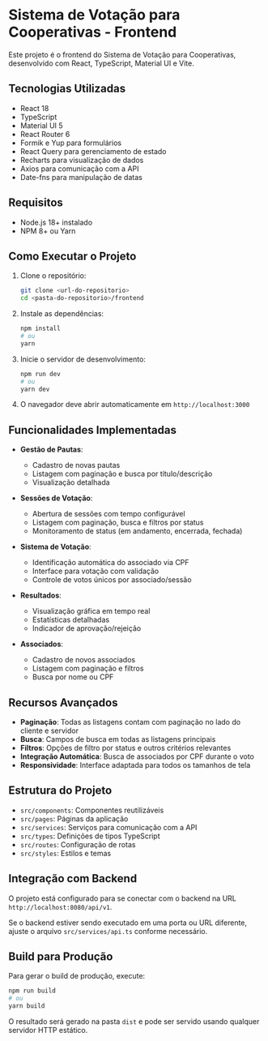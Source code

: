 # Sistema de Votação para Cooperativas - Frontend

Este projeto é o frontend do Sistema de Votação para Cooperativas, desenvolvido com React, TypeScript, Material UI e Vite.

## Tecnologias Utilizadas

- React 18
- TypeScript
- Material UI 5
- React Router 6
- Formik e Yup para formulários
- React Query para gerenciamento de estado
- Recharts para visualização de dados
- Axios para comunicação com a API
- Date-fns para manipulação de datas

## Requisitos

- Node.js 18+ instalado
- NPM 8+ ou Yarn

## Como Executar o Projeto

1. Clone o repositório:
   ```bash
   git clone <url-do-repositorio>
   cd <pasta-do-repositorio>/frontend
   ```

2. Instale as dependências:
   ```bash
   npm install
   # ou
   yarn
   ```

3. Inicie o servidor de desenvolvimento:
   ```bash
   npm run dev
   # ou
   yarn dev
   ```

4. O navegador deve abrir automaticamente em `http://localhost:3000`

## Funcionalidades Implementadas

- **Gestão de Pautas**:
  - Cadastro de novas pautas
  - Listagem com paginação e busca por título/descrição
  - Visualização detalhada

- **Sessões de Votação**:
  - Abertura de sessões com tempo configurável
  - Listagem com paginação, busca e filtros por status
  - Monitoramento de status (em andamento, encerrada, fechada)

- **Sistema de Votação**:
  - Identificação automática do associado via CPF
  - Interface para votação com validação
  - Controle de votos únicos por associado/sessão

- **Resultados**:
  - Visualização gráfica em tempo real
  - Estatísticas detalhadas
  - Indicador de aprovação/rejeição

- **Associados**:
  - Cadastro de novos associados
  - Listagem com paginação e filtros
  - Busca por nome ou CPF

## Recursos Avançados

- **Paginação**: Todas as listagens contam com paginação no lado do cliente e servidor
- **Busca**: Campos de busca em todas as listagens principais
- **Filtros**: Opções de filtro por status e outros critérios relevantes
- **Integração Automática**: Busca de associados por CPF durante o voto
- **Responsividade**: Interface adaptada para todos os tamanhos de tela

## Estrutura do Projeto

- `src/components`: Componentes reutilizáveis
- `src/pages`: Páginas da aplicação
- `src/services`: Serviços para comunicação com a API
- `src/types`: Definições de tipos TypeScript
- `src/routes`: Configuração de rotas
- `src/styles`: Estilos e temas

## Integração com Backend

O projeto está configurado para se conectar com o backend na URL `http://localhost:8080/api/v1`.

Se o backend estiver sendo executado em uma porta ou URL diferente, ajuste o arquivo `src/services/api.ts` conforme necessário.

## Build para Produção

Para gerar o build de produção, execute:

```bash
npm run build
# ou
yarn build
```

O resultado será gerado na pasta `dist` e pode ser servido usando qualquer servidor HTTP estático.

